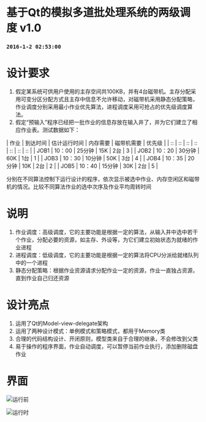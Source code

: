 # 基于Qt的模拟多道批处理系统的两级调度 v1.0

### `2016-1-2 02:53:00`

# 设计要求

1. 假定某系统可供用户使用的主存空间共100KB，并有4台磁带机。主存分配采用可变分区分配方式且主存中信息不允许移动，对磁带机采用静态分配策略，作业调度分别采用最小作业优先算法，进程调度采用可抢占的优先级调度算法。
2. 假定“预输入”程序已经把一批作业的信息存放在输入井了，并为它们建立了相应作业表。测试数据如下： 

| 作业    | 到达时间 |  估计运行时间 | 内存需要 | 磁带机需要 | 优先级 |
| :: | :: | :: | :: | :: | :: | :: |
| JOB1    |  10：00   |   25分钟    |  15K       |  2台     | 3 |
| JOB2    |  10：20   |   30分钟    |  60K       |  1台     | 1 |
| JOB3    |  10：30   |   10分钟    |  50K       |  3台     | 4 |
| JOB4    |  10：35   |   20分钟    |  10K       |  2台     | 2 |
| JOB5    |  10：40   |   15分钟    |  30K       |  2台     | 5 |

分别在不同算法控制下运行设计的程序，依次显示被选中作业、内存空闲区和磁带机的情况。比较不同算法作业的选中次序及作业平均周转时间

# 说明

1. 作业调度：高级调度，它的主要功能是根据一定的算法，从输入井中选中若干个作业，分配必要的资源，如主存、外设等，为它们建立初始状态为就绪的作业进程
2. 进程调度：低级调度，它的主要功能是根据一定的算法将CPU分派给就绪队列中的一个进程
3. 静态分配策略：根据作业资源请求分配作业一定的资源，作业一直独占资源，直到作业自己归还资源

# 设计亮点

1. 运用了Qt的Model-view-delegate架构
2. 运用了两种设计模式：单例模式和策略模式，都用于Memory类
3. 合理的代码结构设计、开闭原则，模型类来自于合理的继承，不会修改到父类
4. 易于操作的程序界面，作业自动调度，可以暂停当前作业执行，添加删除磁盘作业

# 界面
![运行前](http://7xosys.com1.z0.glb.clouddn.com/processsim_1.png)


![运行时](http://7xosys.com1.z0.glb.clouddn.com/processsim_2.png)
